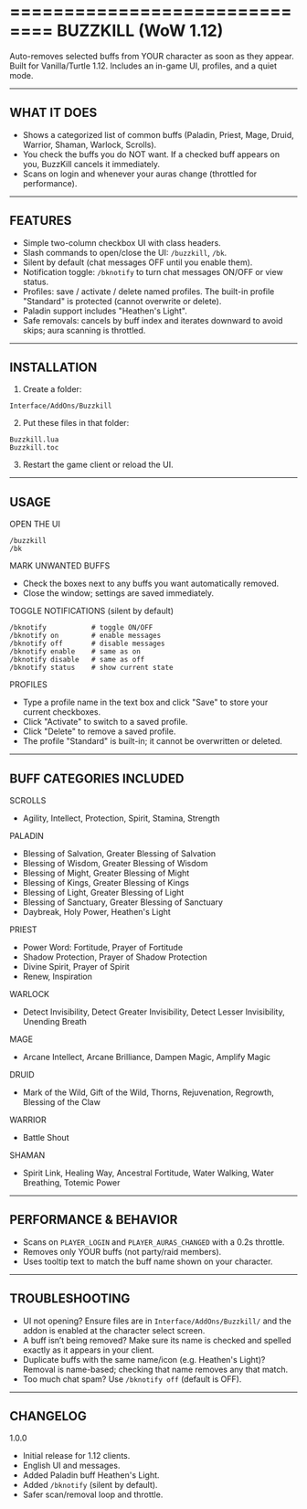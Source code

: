 ==============================
BUZZKILL (WoW 1.12)
===================

Auto-removes selected buffs from YOUR character as soon as they appear.
Built for Vanilla/Turtle 1.12. Includes an in-game UI, profiles, and a quiet mode.

---

## WHAT IT DOES

* Shows a categorized list of common buffs (Paladin, Priest, Mage, Druid,
  Warrior, Shaman, Warlock, Scrolls).
* You check the buffs you do NOT want. If a checked buff appears on you,
  BuzzKill cancels it immediately.
* Scans on login and whenever your auras change (throttled for performance).

---

## FEATURES

* Simple two-column checkbox UI with class headers.
* Slash commands to open/close the UI: `/buzzkill`, `/bk`.
* Silent by default (chat messages OFF until you enable them).
* Notification toggle: `/bknotify` to turn chat messages ON/OFF or view status.
* Profiles: save / activate / delete named profiles.
  The built-in profile "Standard" is protected (cannot overwrite or delete).
* Paladin support includes "Heathen's Light".
* Safe removals: cancels by buff index and iterates downward to avoid skips;
  aura scanning is throttled.

---

## INSTALLATION

1. Create a folder:

```
Interface/AddOns/Buzzkill
```

2. Put these files in that folder:

```
Buzzkill.lua
Buzzkill.toc
```

3. Restart the game client or reload the UI.

---

## USAGE

OPEN THE UI

```
/buzzkill
/bk
```

MARK UNWANTED BUFFS

* Check the boxes next to any buffs you want automatically removed.
* Close the window; settings are saved immediately.

TOGGLE NOTIFICATIONS (silent by default)

```
/bknotify           # toggle ON/OFF
/bknotify on        # enable messages
/bknotify off       # disable messages
/bknotify enable    # same as on
/bknotify disable   # same as off
/bknotify status    # show current state
```

PROFILES

* Type a profile name in the text box and click "Save" to store your current
  checkboxes.
* Click "Activate" to switch to a saved profile.
* Click "Delete" to remove a saved profile.
* The profile "Standard" is built-in; it cannot be overwritten or deleted.

---

## BUFF CATEGORIES INCLUDED

SCROLLS

* Agility, Intellect, Protection, Spirit, Stamina, Strength

PALADIN

* Blessing of Salvation, Greater Blessing of Salvation
* Blessing of Wisdom, Greater Blessing of Wisdom
* Blessing of Might, Greater Blessing of Might
* Blessing of Kings, Greater Blessing of Kings
* Blessing of Light, Greater Blessing of Light
* Blessing of Sanctuary, Greater Blessing of Sanctuary
* Daybreak, Holy Power, Heathen's Light

PRIEST

* Power Word: Fortitude, Prayer of Fortitude
* Shadow Protection, Prayer of Shadow Protection
* Divine Spirit, Prayer of Spirit
* Renew, Inspiration

WARLOCK

* Detect Invisibility, Detect Greater Invisibility, Detect Lesser Invisibility,
  Unending Breath

MAGE

* Arcane Intellect, Arcane Brilliance, Dampen Magic, Amplify Magic

DRUID

* Mark of the Wild, Gift of the Wild, Thorns, Rejuvenation, Regrowth,
  Blessing of the Claw

WARRIOR

* Battle Shout

SHAMAN

* Spirit Link, Healing Way, Ancestral Fortitude, Water Walking, Water Breathing,
  Totemic Power

---

## PERFORMANCE & BEHAVIOR

* Scans on `PLAYER_LOGIN` and `PLAYER_AURAS_CHANGED` with a 0.2s throttle.
* Removes only YOUR buffs (not party/raid members).
* Uses tooltip text to match the buff name shown on your character.

---

## TROUBLESHOOTING

* UI not opening? Ensure files are in `Interface/AddOns/Buzzkill/` and the addon
  is enabled at the character select screen.
* A buff isn’t being removed? Make sure its name is checked and spelled exactly
  as it appears in your client.
* Duplicate buffs with the same name/icon (e.g. Heathen's Light)? Removal is
  name-based; checking that name removes any that match.
* Too much chat spam? Use `/bknotify off` (default is OFF).

---

## CHANGELOG

1.0.0

* Initial release for 1.12 clients.
* English UI and messages.
* Added Paladin buff Heathen's Light.
* Added `/bknotify` (silent by default).
* Safer scan/removal loop and throttle.
